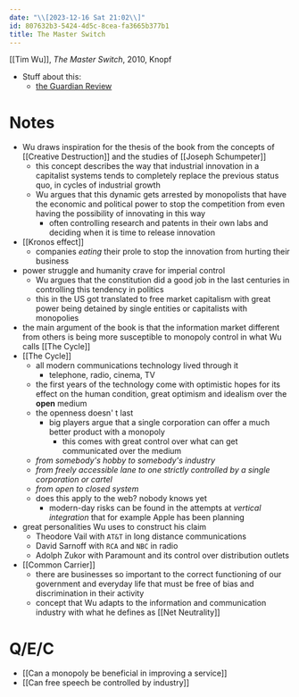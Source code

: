 ```yaml
---
date: "\\[2023-12-16 Sat 21:02\\]"
id: 807632b3-5424-4d5c-8cea-fa3665b377b1
title: The Master Switch
---
```


[[Tim Wu]], *The Master Switch*, 2010, Knopf

- Stuff about this:
  - [the Guardian Review](https://www.theguardian.com/books/2011/apr/02/master-switch-tim-wu-review)

# Notes

- Wu draws inspiration for the thesis of the book from the concepts of [[Creative Destruction]] and the studies of [[Joseph Schumpeter]]
  - this concept describes the way that industrial innovation in a capitalist systems tends to completely replace the previous status quo, in cycles of industrial growth
  - Wu argues that this dynamic gets arrested by monopolists that have the economic and political power to stop the competition from even having the possibility of innovating in this way
    - often controlling research and patents in their own labs and deciding when it is time to release innovation
- [[Kronos effect]]
  - companies *eating* their prole to stop the innovation from hurting their business
- power struggle and humanity crave for imperial control
  - Wu argues that the constitution did a good job in the last centuries in controlling this tendency in politics
  - this in the US got translated to free market capitalism with great power being detained by single entities or capitalists with monopolies
- the main argument of the book is that the information market different from others is being more susceptible to monopoly control in what Wu calls [[The Cycle]]
- [[The Cycle]]
  - all modern communications technology lived through it
    - telephone, radio, cinema, TV
  - the first years of the technology come with optimistic hopes for its effect on the human condition, great optimism and idealism over the **open** medium
  - the openness doesn' t last
    - big players argue that a single corporation can offer a much better product with a monopoly
      - this comes with great control over what can get communicated over the medium
  - *from somebody's hobby to somebody's industry*
  - *from freely accessible lane to one strictly controlled by a single corporation or cartel*
  - *from open to closed system*
  - does this apply to the web? nobody knows yet
    - modern-day risks can be found in the attempts at *vertical integration* that for example Apple has been planning
- great personalities Wu uses to construct his claim
  - Theodore Vail with `AT&T` in long distance communications
  - David Sarnoff with `RCA` and `NBC` in radio
  - Adolph Zukor with Paramount and its control over distribution outlets
- [[Common Carrier]]
  - there are businesses so important to the correct functioning of our government and everyday life that must be free of bias and discrimination in their activity
  - concept that Wu adapts to the information and communication industry with what he defines as [[Net Neutrality]]

# Q/E/C

- [[Can a monopoly be beneficial in improving a service]]
- [[Can free speech be controlled by industry]]
